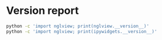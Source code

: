# Version report

```bash
python -c 'import nglview; print(nglview.__version__)'
python -c 'import nglview; print(ipywidgets.__version__)'
```
